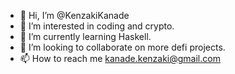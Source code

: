 - 👋 Hi, I’m @KenzakiKanade
- 👀 I’m interested in coding and crypto.
- 🌱 I’m currently learning Haskell.
- 💞️ I’m looking to collaborate on more defi projects.
- 📫 How to reach me [kanade.kenzaki@gmail.com](mailto:kanade.kenzaki@gmail.com)

<!---
KenzakiKanade/KenzakiKanade is a ✨ special ✨ repository because its `README.md` (this file) appears on your GitHub profile.
You can click the Preview link to take a look at your changes.
--->
